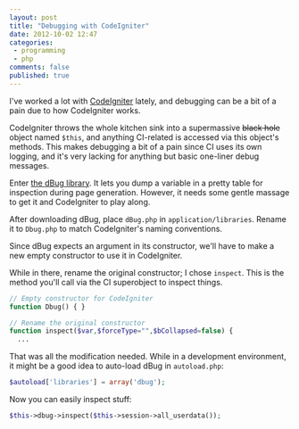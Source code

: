 ```yaml
---
layout: post
title: "Debugging with CodeIgniter"
date: 2012-10-02 12:47
categories:
 - programming
 - php
comments: false
published: true
---
```


I've worked a lot with [CodeIgniter][codeigniter] lately, and debugging can be a bit of a pain due to how CodeIgniter works.

<!-- more -->

CodeIgniter throws the whole kitchen sink into a supermassive ~~black hole~~ object named `$this`, and anything CI-related is accessed via this object's methods. This makes debugging a bit of a pain since CI uses its own logging, and it's very lacking for anything but basic one-liner debug messages.

Enter [the dBug library][dbug]. It lets you dump a variable in a pretty table for inspection during page generation. However, it needs some gentle massage to get it and CodeIgniter to play along.

After downloading dBug, place `dBug.php` in `application/libraries`. Rename it to `Dbug.php` to match CodeIgniter's naming conventions.

Since dBug expects an argument in its constructor, we'll have to make a new empty constructor to use it in CodeIgniter.

While in there, rename the original constructor; I chose `inspect`. This is the method you'll call via the CI superobject to inspect things.

``` php
// Empty constructor for CodeIgniter
function Dbug() { }

// Rename the original constructor
function inspect($var,$forceType="",$bCollapsed=false) {
  ...
```

That was all the modification needed. While in a development environment, it might be a good idea to auto-load dBug in `autoload.php`:

``` php
$autoload['libraries'] = array('dbug');
```

Now you can easily inspect stuff:

``` php
$this->dbug->inspect($this->session->all_userdata());
```

[codeigniter]: http://codeigniter.com/
[dbug]: http://dbug.ospinto.com/